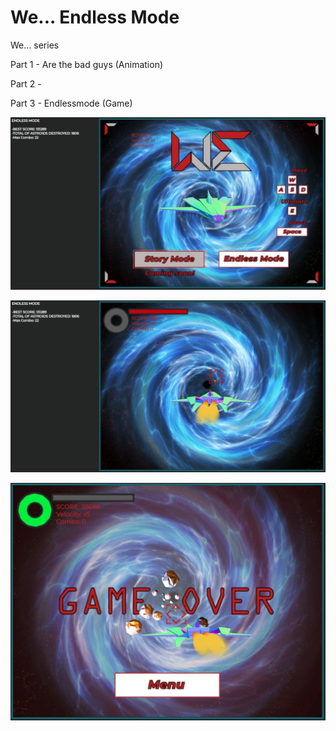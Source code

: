 # We... Endless Mode

We... series

Part 1 - Are the bad guys (Animation)

Part 2 - 

Part 3 - Endlessmode  (Game)

![](Stuff/prints/1.JPG)

![](Stuff/prints/2.JPG)

![](Stuff/prints/3.JPG)
